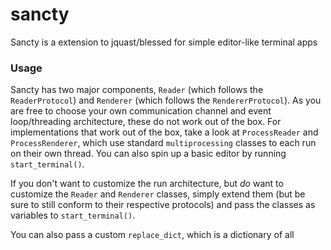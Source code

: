 # sancty
Sancty is a extension to jquast/blessed for simple editor-like terminal apps

### Usage

Sancty has two major components, `Reader` (which follows the `ReaderProtocol`) and `Renderer` (which follows the `RendererProtocol`). As you are free to choose your own communication channel and event loop/threading architecture, these do not work out of the box. For implementations that work out of the box, take a look at `ProcessReader` and `ProcessRenderer`, which use standard `multiprocessing` classes to each run on their own thread. You can also spin up a basic editor by running `start_terminal()`.

If you don't want to customize the run architecture, but _do_ want to customize the `Reader` and `Renderer` classes, simply extend them (but be sure to still conform to their respective protocols) and pass the classes as variables to `start_terminal()`.

You can also pass a custom `replace_dict`, which is a dictionary of all 